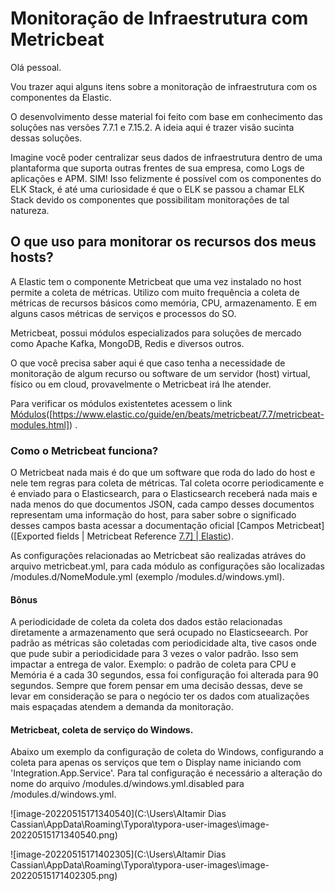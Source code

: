 # Monitoração de Infraestrutura com Metricbeat
Olá pessoal. 

Vou trazer aqui alguns itens sobre a monitoração de infraestrutura com os componentes da Elastic. 

O desenvolvimento desse material foi feito com base em conhecimento das soluções nas versões 7.7.1 e 7.15.2. A ideia aqui é trazer visão sucinta dessas soluções. 



Imagine você poder centralizar seus dados de infraestrutura dentro de uma plantaforma que suporta outras frentes de sua empresa, como Logs de aplicações e APM. SIM! Isso felizmente é possível com os componentes do ELK Stack, é até uma curiosidade é que o ELK se passou a chamar ELK Stack devido os componentes que possibilitam monitorações de tal natureza. 



## O que uso para monitorar os recursos dos meus hosts?

A Elastic tem o componente Metricbeat que uma vez instalado no host permite a coleta de métricas. Utilizo com muito frequência a coleta de métricas de recursos básicos como memória, CPU, armazenamento. E em alguns casos métricas de serviços e processos do SO. 

Metricbeat, possui módulos especializados para soluções de mercado como Apache Kafka, MongoDB, Redis e diversos outros. 

O que você precisa saber aqui é que caso tenha a necessidade de monitoração de algum recurso ou software de um servidor (host) virtual, físico ou em cloud, provavelmente o Metricbeat irá lhe atender. 

Para verificar os módulos existentetes acessem o link  [Módulos](https://www.elastic.co/guide/en/beats/metricbeat/7.7/metricbeat-modules.html)([https://www.elastic.co/guide/en/beats/metricbeat/7.7/metricbeat-modules.html]) .





### Como o Metricbeat funciona?

O Metricbeat nada mais é do que um software que roda do lado do host e nele tem regras para coleta de métricas. Tal coleta ocorre periodicamente e é enviado para o Elasticsearch, para o Elasticsearch receberá nada mais e nada menos do que documentos JSON, cada campo desses documentos representam uma informação do host, para saber sobre o significado desses campos basta acessar a documentação oficial [Campos Metricbeat]([Exported fields | Metricbeat Reference [7.7\] | Elastic](https://www.elastic.co/guide/en/beats/metricbeat/7.7/exported-fields.html)).

As configurações relacionadas ao Metricbeat são realizadas atráves do arquivo metricbeat.yml, para cada módulo as configurações são localizadas /modules.d/NomeModule.yml  (exemplo /modules.d/windows.yml).

#### Bônus

A periodicidade de coleta da coleta dos dados estão relacionadas diretamente a armazenamento que será ocupado no Elasticseearch. Por padrão as métricas são coletadas com periodicidade alta, tive casos onde que pude subir a periodicidade para 3 vezes o valor padrão. Isso sem impactar a entrega de valor. Exemplo: o padrão de coleta para CPU e Memória é a cada 30 segundos, essa foi configuração foi alterada para 90 segundos. Sempre que forem pensar em uma decisão dessas, deve se levar em consideração se para o negócio ter os dados com atualizações mais espaçadas atendem a demanda da monitoração.

#### Metricbeat, coleta de serviço do Windows. 

Abaixo um exemplo da configuração de coleta do Windows, configurando a coleta para apenas os serviços que tem o Display name iniciando com 'Integration.App.Service'. Para tal configuração é necessário a alteração do nome do arquivo  /modules.d/windows.yml.disabled para /modules.d/windows.yml.

![image-20220515171340540](C:\Users\Altamir Dias Cassian\AppData\Roaming\Typora\typora-user-images\image-20220515171340540.png)

![image-20220515171402305](C:\Users\Altamir Dias Cassian\AppData\Roaming\Typora\typora-user-images\image-20220515171402305.png)
